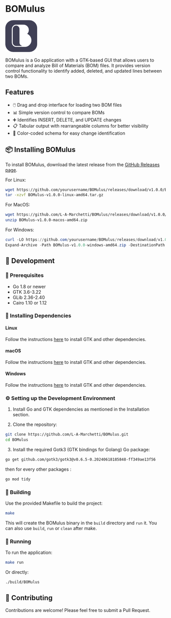 # BOMulus

![BOMulus](assets/logo.png)

BOMulus is a Go application with a GTK-based GUI that allows users to compare and analyze Bill of Materials (BOM) files. It provides version control functionality to identify added, deleted, and updated lines between two BOMs.

## Features

- 🖱️ Drag and drop interface for loading two BOM files
- 📊 Simple version control to compare BOMs
- ➕ Identifies INSERT, DELETE, and UPDATE changes
- 📋 Tabular output with rearrangeable columns for better visibility 
- 🎨 Color-coded schema for easy change identification

## 📦 Installing BOMulus

To install BOMulus, download the latest release from the [GitHub Releases page](https://github.com/L-A-Marchetti/BOMulus/releases).

For Linux:

```bash
wget https://github.com/yourusername/BOMulus/releases/download/v1.0.0/BOMulus-v1.0.0-linux-amd64.tar.gz
tar -xzvf BOMulus-v1.0.0-linux-amd64.tar.gz
```

For MacOS:

```bash
wget https://github.com/L-A-Marchetti/BOMulus/releases/download/v1.0.0/BOMulus-v1.0.0-macos-amd64.zip
unzip BOMulus-v1.0.0-macos-amd64.zip
```

For Windows:

```powershell
curl -LO https://github.com/yourusername/BOMulus/releases/download/v1.0.0/BOMulus-v1.0.0-windows-amd64.zip
Expand-Archive -Path BOMulus-v1.0.0-windows-amd64.zip -DestinationPath .
```

## 🔧 Development

### 📖 Prerequisites

- Go 1.8 or newer
- GTK 3.6-3.22
- GLib 2.36-2.40
- Cairo 1.10 or 1.12

### 🔌 Installing Dependencies

#### Linux
Follow the instructions [here](https://github.com/gotk3/gotk3/wiki/Installing-on-Linux) to install GTK and other dependencies.

#### macOS
Follow the instructions [here](https://github.com/gotk3/gotk3/wiki/Installing-on-macOS) to install GTK and other dependencies.

#### Windows
Follow the instructions [here](https://github.com/gotk3/gotk3/wiki/Installing-on-Windows) to install GTK and other dependencies.

### ⚙️ Setting up the Development Environment

1. Install Go and GTK dependencies as mentioned in the Installation section.

2. Clone the repository:

```bash
git clone https://github.com/L-A-Marchetti/BOMulus.git
cd BOMulus
```

3. Install the required Gotk3 (GTK bindings for Golang) Go package:

```bash
go get github.com/gotk3/gotk3@v0.6.5-0.20240618185848-ff349ae13f56
```

then for every other packages :

```bash
go mod tidy
```

### 🔨 Building

Use the provided Makefile to build the project:

```bash
make
```

This will create the BOMulus binary in the `build` directory and `run` it.
You can also use `build`, `run` or `clean` after make.

### 🚀 Running

To run the application:

```bash
make run
```

Or directly:

```bash
./build/BOMulus
```

## 🌸 Contributing

Contributions are welcome! Please feel free to submit a Pull Request.

#
